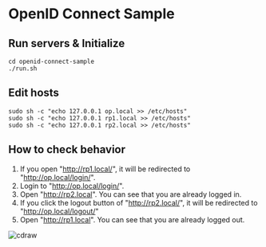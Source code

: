 # OpenID Connect Sample

## Run servers & Initialize

```
cd openid-connect-sample
./run.sh
```

## Edit hosts
```
sudo sh -c "echo 127.0.0.1 op.local >> /etc/hosts"
sudo sh -c "echo 127.0.0.1 rp1.local >> /etc/hosts"
sudo sh -c "echo 127.0.0.1 rp2.local >> /etc/hosts"
```

## How to check behavior

1. If you open "http://rp1.local/", it will be redirected to "http://op.local/login/".
2. Login to "http://op.local/login/".
3. Open "http://rp2.local". You can see that you are already logged in.
4. If you click the logout button of "http://rp2.local/", it will be redirected to "http://op.local/logout/"
5. Open "http://rp1.local". You can see that you are already logged out.

![cdraw](https://user-images.githubusercontent.com/195677/45148382-16fa9600-b202-11e8-96ac-5bcb1b818ba7.png)
